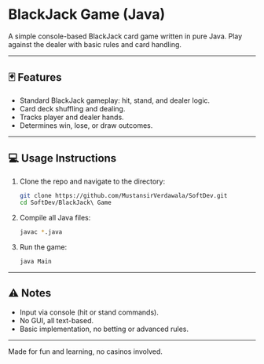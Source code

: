 # BlackJack Game (Java)

A simple console-based BlackJack card game written in pure Java. Play against the dealer with basic rules and card handling.

---

## 🃏 Features

- Standard BlackJack gameplay: hit, stand, and dealer logic.
- Card deck shuffling and dealing.
- Tracks player and dealer hands.
- Determines win, lose, or draw outcomes.

---

## 💻 Usage Instructions

1. Clone the repo and navigate to the directory:

    ```bash
    git clone https://github.com/MustansirVerdawala/SoftDev.git
    cd SoftDev/BlackJack\ Game
    ```

2. Compile all Java files:

    ```bash
    javac *.java
    ```

3. Run the game:

    ```bash
    java Main
    ```

---

## ⚠️ Notes

- Input via console (hit or stand commands).
- No GUI, all text-based.
- Basic implementation, no betting or advanced rules.

---

Made for fun and learning, no casinos involved.
